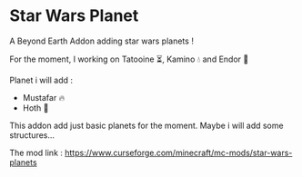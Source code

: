 # Star Wars Planet
A Beyond Earth Addon adding star wars planets !

For the moment, I working on Tatooine ⏳, Kamino 💧 and Endor 🌴

Planet i will add :
- Mustafar 🔥
- Hoth 🧊

This addon add just basic planets for the moment. Maybe i will add some structures...

The mod link : https://www.curseforge.com/minecraft/mc-mods/star-wars-planets
